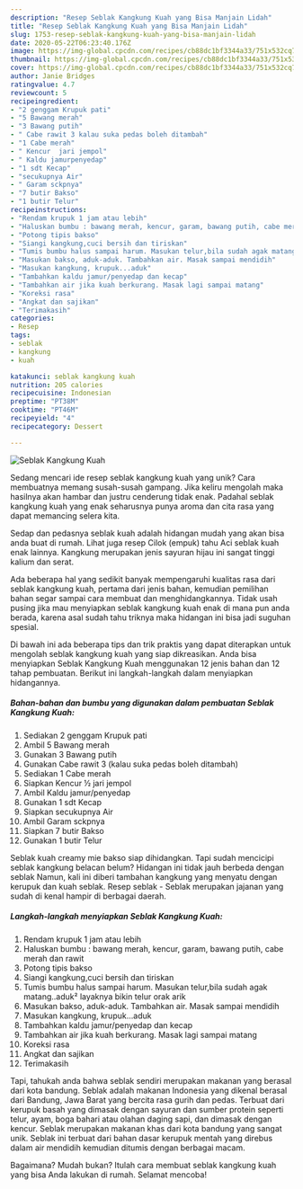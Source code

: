 ```yaml
---
description: "Resep Seblak Kangkung Kuah yang Bisa Manjain Lidah"
title: "Resep Seblak Kangkung Kuah yang Bisa Manjain Lidah"
slug: 1753-resep-seblak-kangkung-kuah-yang-bisa-manjain-lidah
date: 2020-05-22T06:23:40.176Z
image: https://img-global.cpcdn.com/recipes/cb88dc1bf3344a33/751x532cq70/seblak-kangkung-kuah-foto-resep-utama.jpg
thumbnail: https://img-global.cpcdn.com/recipes/cb88dc1bf3344a33/751x532cq70/seblak-kangkung-kuah-foto-resep-utama.jpg
cover: https://img-global.cpcdn.com/recipes/cb88dc1bf3344a33/751x532cq70/seblak-kangkung-kuah-foto-resep-utama.jpg
author: Janie Bridges
ratingvalue: 4.7
reviewcount: 5
recipeingredient:
- "2 genggam Krupuk pati"
- "5 Bawang merah"
- "3 Bawang putih"
- " Cabe rawit 3 kalau suka pedas boleh ditambah"
- "1 Cabe merah"
- " Kencur  jari jempol"
- " Kaldu jamurpenyedap"
- "1 sdt Kecap"
- "secukupnya Air"
- " Garam sckpnya"
- "7 butir Bakso"
- "1 butir Telur"
recipeinstructions:
- "Rendam krupuk 1 jam atau lebih"
- "Haluskan bumbu : bawang merah, kencur, garam, bawang putih, cabe merah dan rawit"
- "Potong tipis bakso"
- "Siangi kangkung,cuci bersih dan tiriskan"
- "Tumis bumbu halus sampai harum. Masukan telur,bila sudah agak matang..aduk² layaknya bikin telur orak arik"
- "Masukan bakso, aduk-aduk. Tambahkan air. Masak sampai mendidih"
- "Masukan kangkung, krupuk...aduk"
- "Tambahkan kaldu jamur/penyedap dan kecap"
- "Tambahkan air jika kuah berkurang. Masak lagi sampai matang"
- "Koreksi rasa"
- "Angkat dan sajikan"
- "Terimakasih"
categories:
- Resep
tags:
- seblak
- kangkung
- kuah

katakunci: seblak kangkung kuah 
nutrition: 205 calories
recipecuisine: Indonesian
preptime: "PT38M"
cooktime: "PT46M"
recipeyield: "4"
recipecategory: Dessert

---
```



![Seblak Kangkung Kuah](https://img-global.cpcdn.com/recipes/cb88dc1bf3344a33/751x532cq70/seblak-kangkung-kuah-foto-resep-utama.jpg)

Sedang mencari ide resep seblak kangkung kuah yang unik? Cara membuatnya memang susah-susah gampang. Jika keliru mengolah maka hasilnya akan hambar dan justru cenderung tidak enak. Padahal seblak kangkung kuah yang enak seharusnya punya aroma dan cita rasa yang dapat memancing selera kita.

Sedap dan pedasnya seblak kuah adalah hidangan mudah yang akan bisa anda buat di rumah. Lihat juga resep Cilok (empuk) tahu Aci seblak kuah enak lainnya. Kangkung merupakan jenis sayuran hijau ini sangat tinggi kalium dan serat.

Ada beberapa hal yang sedikit banyak mempengaruhi kualitas rasa dari seblak kangkung kuah, pertama dari jenis bahan, kemudian pemilihan bahan segar sampai cara membuat dan menghidangkannya. Tidak usah pusing jika mau menyiapkan seblak kangkung kuah enak di mana pun anda berada, karena asal sudah tahu triknya maka hidangan ini bisa jadi suguhan spesial.


Di bawah ini ada beberapa tips dan trik praktis yang dapat diterapkan untuk mengolah seblak kangkung kuah yang siap dikreasikan. Anda bisa menyiapkan Seblak Kangkung Kuah menggunakan 12 jenis bahan dan 12 tahap pembuatan. Berikut ini langkah-langkah dalam menyiapkan hidangannya.

<!--inarticleads1-->

##### Bahan-bahan dan bumbu yang digunakan dalam pembuatan Seblak Kangkung Kuah:

1. Sediakan 2 genggam Krupuk pati
1. Ambil 5 Bawang merah
1. Gunakan 3 Bawang putih
1. Gunakan  Cabe rawit 3 (kalau suka pedas boleh ditambah)
1. Sediakan 1 Cabe merah
1. Siapkan  Kencur ½ jari jempol
1. Ambil  Kaldu jamur/penyedap
1. Gunakan 1 sdt Kecap
1. Siapkan secukupnya Air
1. Ambil  Garam sckpnya
1. Siapkan 7 butir Bakso
1. Gunakan 1 butir Telur


Seblak kuah creamy mie bakso siap dihidangkan. Tapi sudah mencicipi seblak kangkung belacan belum? Hidangan ini tidak jauh berbeda dengan seblak Namun, kali ini diberi tambahan kangkung yang menyatu dengan kerupuk dan kuah seblak. Resep seblak - Seblak merupakan jajanan yang sudah di kenal hampir di berbagai daerah. 

<!--inarticleads2-->

##### Langkah-langkah menyiapkan Seblak Kangkung Kuah:

1. Rendam krupuk 1 jam atau lebih
1. Haluskan bumbu : bawang merah, kencur, garam, bawang putih, cabe merah dan rawit
1. Potong tipis bakso
1. Siangi kangkung,cuci bersih dan tiriskan
1. Tumis bumbu halus sampai harum. Masukan telur,bila sudah agak matang..aduk² layaknya bikin telur orak arik
1. Masukan bakso, aduk-aduk. Tambahkan air. Masak sampai mendidih
1. Masukan kangkung, krupuk...aduk
1. Tambahkan kaldu jamur/penyedap dan kecap
1. Tambahkan air jika kuah berkurang. Masak lagi sampai matang
1. Koreksi rasa
1. Angkat dan sajikan
1. Terimakasih


Tapi, tahukah anda bahwa seblak sendiri merupakan makanan yang berasal dari kota bandung. Seblak adalah makanan Indonesia yang dikenal berasal dari Bandung, Jawa Barat yang bercita rasa gurih dan pedas. Terbuat dari kerupuk basah yang dimasak dengan sayuran dan sumber protein seperti telur, ayam, boga bahari atau olahan daging sapi, dan dimasak dengan kencur. Seblak merupakan makanan khas dari kota bandung yang sangat unik. Seblak ini terbuat dari bahan dasar kerupuk mentah yang direbus dalam air mendidih kemudian ditumis dengan berbagai macam. 

Bagaimana? Mudah bukan? Itulah cara membuat seblak kangkung kuah yang bisa Anda lakukan di rumah. Selamat mencoba!
